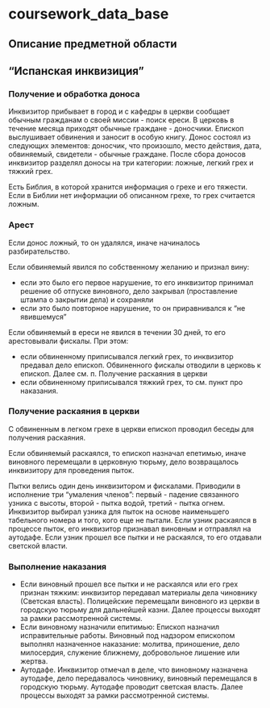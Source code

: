 # coursework_data_base
## Описание предметной области
## “Испанская инквизиция”

### Получение и обработка доноса

Инквизитор прибывает в город и с кафедры в церкви сообщает обычным гражданам о своей миссии - поиск ереси.
В церковь в течение месяца приходят обычные граждане - доносчики. Епископ выслушивает обвинения и заносит в особую книгу.
Донос состоял из следующих элементов: доносчик, что произошло, место действия, дата, обвиняемый, свидетели - обычные граждане.
После сбора доносов инквизитор разделял доносы на три категории: ложные, легкий грех и тяжкий грех.

Есть Библия, в которой хранится информация о грехе и его тяжести. Если в Библии нет информации об описанном грехе, то грех считается ложным.

### Арест

Если донос ложный, то он удалялся, иначе начиналось разбирательство.

Если обвиняемый явился по собственному желанию и признал вину:
  - если это было его первое нарушение, то его инквизитор принимал решение об отпуске виновного, дело закрывал (проставление штампа о закрытии дела) и сохраняли
  - если это было повторное нарушение, то он приравнивался к “не явившемуся”

Если обвиняемый в ереси не явился в течении 30 дней, то его арестовывали фискалы. При этом:
- если обвиненному приписывался легкий грех, то инквизитор  предавал дело епископ. Обвиненного фискалы отводили в церковь к епископ. Далее см. п. Получение раскаяния в церкви
- если обвиненному приписывался тяжкий грех, то см. пункт про наказания.

### Получение раскаяния в церкви

С обвиненным в легком грехе в церкви епископ проводил беседы для получения раскаяния.

Если обвиняемый раскаялся, то епископ назначал епетимью, иначе виновного перемещали в церковную тюрьму, дело возвращалось инквизитору для проведения пыток.

Пытки велись один день инквизитором и фискалами. Приводили в исполнение три “умаления членов”: первый - падение связанного узника с высоты, второй - пытка водой, третий - пытка огнем. Инквизитор выбирал узника для пыток на основе наименьшего табельного номера и того, кого еще не пытали. Если узник раскаялся в процессе пыток, его инквизитор признавал виновным и отправлял на аутодафе. Если узник прошел все пытки и не раскаялся, то его отдавали светской власти.

### Выполнение наказания
- Если виновный прошел все пытки и не раскаялся или его грех признан тяжким: инквизитор передавал материалы дела чиновнику (Светская власть). Полицейские перемещали виновного из церкви в городскую тюрьму для дальнейшей казни. Далее процессы выходят за рамки рассмотренной системы.
- Если виновному назначили епитимью: Епископ назначил исправительные работы. Виновный под надзором епископом выполнял назначенное наказание: молитва, приношение, дело милосердия, служение ближнему, добровольное лишение или жертва.
- Аутодафе. Инквизитор отмечал в деле, что виновному назначена аутодафе, дело передавалось чиновнику, виновный перемещался в городскую тюрьму. Аутодафе проводит светская власть. Далее процессы выходят за рамки рассмотренной системы.
